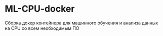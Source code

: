 # ML-CPU-docker
Сборка докер контейнера для машинного обучения и анализа данных на CPU со всем необходимым ПО

